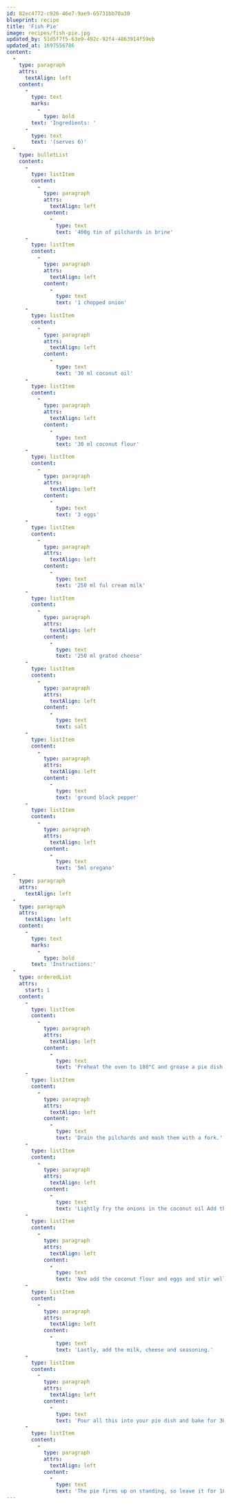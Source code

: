 ```yaml
---
id: 82ec4772-c926-46e7-9ae9-65731bb70a30
blueprint: recipe
title: 'Fish Pie'
image: recipes/fish-pie.jpg
updated_by: 51d5f7f5-63e9-492c-92f4-4863914f59eb
updated_at: 1697556786
content:
  -
    type: paragraph
    attrs:
      textAlign: left
    content:
      -
        type: text
        marks:
          -
            type: bold
        text: 'Ingredients: '
      -
        type: text
        text: '(serves 6)'
  -
    type: bulletList
    content:
      -
        type: listItem
        content:
          -
            type: paragraph
            attrs:
              textAlign: left
            content:
              -
                type: text
                text: '400g tin of pilchards in brine'
      -
        type: listItem
        content:
          -
            type: paragraph
            attrs:
              textAlign: left
            content:
              -
                type: text
                text: '1 chopped onion'
      -
        type: listItem
        content:
          -
            type: paragraph
            attrs:
              textAlign: left
            content:
              -
                type: text
                text: '30 ml coconut oil'
      -
        type: listItem
        content:
          -
            type: paragraph
            attrs:
              textAlign: left
            content:
              -
                type: text
                text: '30 ml coconut flour'
      -
        type: listItem
        content:
          -
            type: paragraph
            attrs:
              textAlign: left
            content:
              -
                type: text
                text: '3 eggs'
      -
        type: listItem
        content:
          -
            type: paragraph
            attrs:
              textAlign: left
            content:
              -
                type: text
                text: '250 ml ful cream milk'
      -
        type: listItem
        content:
          -
            type: paragraph
            attrs:
              textAlign: left
            content:
              -
                type: text
                text: '250 ml grated cheese'
      -
        type: listItem
        content:
          -
            type: paragraph
            attrs:
              textAlign: left
            content:
              -
                type: text
                text: salt
      -
        type: listItem
        content:
          -
            type: paragraph
            attrs:
              textAlign: left
            content:
              -
                type: text
                text: 'ground black pepper'
      -
        type: listItem
        content:
          -
            type: paragraph
            attrs:
              textAlign: left
            content:
              -
                type: text
                text: '5ml oregano'
  -
    type: paragraph
    attrs:
      textAlign: left
  -
    type: paragraph
    attrs:
      textAlign: left
    content:
      -
        type: text
        marks:
          -
            type: bold
        text: 'Instructions:'
  -
    type: orderedList
    attrs:
      start: 1
    content:
      -
        type: listItem
        content:
          -
            type: paragraph
            attrs:
              textAlign: left
            content:
              -
                type: text
                text: 'Preheat the oven to 180°C and grease a pie dish.'
      -
        type: listItem
        content:
          -
            type: paragraph
            attrs:
              textAlign: left
            content:
              -
                type: text
                text: 'Drain the pilchards and mash them with a fork.'
      -
        type: listItem
        content:
          -
            type: paragraph
            attrs:
              textAlign: left
            content:
              -
                type: text
                text: 'Lightly fry the onions in the coconut oil Add the onion to the fish and stir.'
      -
        type: listItem
        content:
          -
            type: paragraph
            attrs:
              textAlign: left
            content:
              -
                type: text
                text: 'Now add the coconut flour and eggs and stir well.'
      -
        type: listItem
        content:
          -
            type: paragraph
            attrs:
              textAlign: left
            content:
              -
                type: text
                text: 'Lastly, add the milk, cheese and seasoning.'
      -
        type: listItem
        content:
          -
            type: paragraph
            attrs:
              textAlign: left
            content:
              -
                type: text
                text: 'Pour all this into your pie dish and bake for 30 minutes.'
      -
        type: listItem
        content:
          -
            type: paragraph
            attrs:
              textAlign: left
            content:
              -
                type: text
                text: 'The pie firms up on standing, so leave it for 10 minutes before slicing.'
---
```

